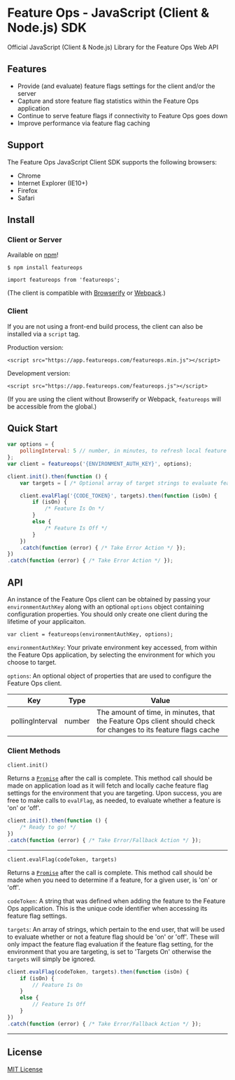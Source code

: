 # Feature Ops - JavaScript (Client & Node.js) SDK
Official JavaScript (Client & Node.js) Library for the Feature Ops Web API

## Features
- Provide (and evaluate) feature flags settings for the client and/or the server
- Capture and store feature flag statistics within the Feature Ops application
- Continue to serve feature flags if connectivity to Feature Ops goes down
- Improve performance via feature flag caching

## Support
The Feature Ops JavaScript Client SDK supports the following browsers:

* Chrome
* Internet Explorer (IE10+)
* Firefox
* Safari

## Install

### Client or Server

Available on [npm](https://www.npmjs.com/package/featureops)!

`$ npm install featureops`

`import featureops from 'featureops';`

(The client is compatible with [Browserify](http://browserify.org/) or [Webpack](https://webpack.js.org/).)

### Client

If you are not using a front-end build process, the client can also be installed via a `script` tag.

Production version:

`<script src="https://app.featureops.com/featureops.min.js"></script>`

Development version:

`<script src="https://app.featureops.com/featureops.js"></script>`

(If you are using the client without Browserify or Webpack, `featureops` will be accessible from the global.)

## Quick Start

```js
var options = {
    pollingInterval: 5 // number, in minutes, to refresh local feature flag cache, default is 5
};
var client = featureops('{ENVIRONMENT_AUTH_KEY}', options);

client.init().then(function () {
    var targets = [ /* Optional array of target strings to evaluate feature against */];

    client.evalFlag('{CODE_TOKEN}', targets).then(function (isOn) {
        if (isOn) {
            /* Feature Is On */
        }
        else {
            /* Feature Is Off */
        }
    })
    .catch(function (error) { /* Take Error Action */ });
})
.catch(function (error) { /* Take Error Action */ });
```

## API

An instance of the Feature Ops client can be obtained by passing your `environmentAuthKey` along with an optional `options` object containing configuration properties.  You should only create one client during the lifetime of your applicaiton.

`var client = featureops(environmentAuthKey, options);`

`environmentAuthKey`:  Your private environment key accessed, from within the Feature Ops application, by selecting the environment for which you choose to target.

`options`: An optional object of properties that are used to configure the Feature Ops client.

|Key|Type|Value|
|---|---|---|
|pollingInterval|number|The amount of time, in minutes, that the Feature Ops client should check for changes to its feature flags cache|

### Client Methods

`client.init()`

Returns a [`Promise`](https://developer.mozilla.org/en-US/docs/Web/JavaScript/Reference/Global_Objects/Promise) after the call is complete.  This method call should be made on application load as it will fetch and locally cache feature flag settings for the environment that you are targeting.  Upon success, you are free to make calls to `evalFlag`, as needed, to evaluate whether a feature is 'on' or 'off'.

```js
client.init().then(function () {
    /* Ready to go! */
})
.catch(function (error) { /* Take Error/Fallback Action */ });
```

***

`client.evalFlag(codeToken, targets)`

Returns a [`Promise`](https://developer.mozilla.org/en-US/docs/Web/JavaScript/Reference/Global_Objects/Promise) after the call is complete.  This method call should be made when you need to determine if a feature, for a given user, is 'on' or 'off'.

`codeToken`:  A string that was defined when adding the feature to the Feature Ops application.  This is the unique code identifier when accessing its feature flag settings.

`targets`:  An array of strings, which pertain to the end user, that will be used to evaluate whether or not a feature flag should be 'on' or 'off'.  These will only impact the feature flag evaluation if the feature flag setting, for the environment that you are targeting, is set to 'Targets On' otherwise the `targets` will simply be ignored.

```js
client.evalFlag(codeToken, targets).then(function (isOn) {
    if (isOn) {
        // Feature Is On
    }
    else {
        // Feature Is Off
    }
})
.catch(function (error) { /* Take Error/Fallback Action */ });
```

***

## License

[MIT License](https://github.com/featureops/featureops-javascript/blob/master/LICENSE)